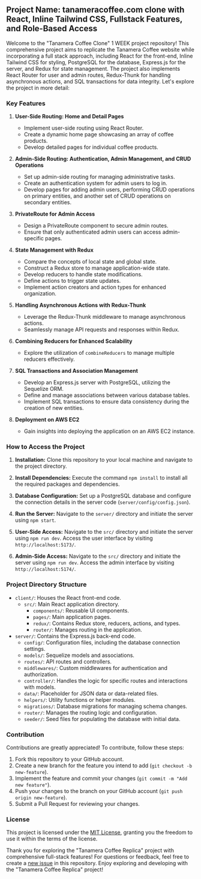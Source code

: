 ## Project Name: tanameracoffee.com clone with React, Inline Tailwind CSS, Fullstack Features, and Role-Based Access

Welcome to the "Tanamera Coffee Clone" 1 WEEK project repository! This comprehensive project aims to replicate the Tanamera Coffee website while incorporating a full stack approach, including React for the front-end, Inline Tailwind CSS for styling, PostgreSQL for the database, Express.js for the server, and Redux for state management. The project also implements React Router for user and admin routes, Redux-Thunk for handling asynchronous actions, and SQL transactions for data integrity. Let's explore the project in more detail:

### Key Features

1. **User-Side Routing: Home and Detail Pages**
   - Implement user-side routing using React Router.
   - Create a dynamic home page showcasing an array of coffee products.
   - Develop detailed pages for individual coffee products.

2. **Admin-Side Routing: Authentication, Admin Management, and CRUD Operations**
   - Set up admin-side routing for managing administrative tasks.
   - Create an authentication system for admin users to log in.
   - Develop pages for adding admin users, performing CRUD operations on primary entities, and another set of CRUD operations on secondary entities.

3. **PrivateRoute for Admin Access**
   - Design a PrivateRoute component to secure admin routes.
   - Ensure that only authenticated admin users can access admin-specific pages.

4. **State Management with Redux**
   - Compare the concepts of local state and global state.
   - Construct a Redux store to manage application-wide state.
   - Develop reducers to handle state modifications.
   - Define actions to trigger state updates.
   - Implement action creators and action types for enhanced organization.

5. **Handling Asynchronous Actions with Redux-Thunk**
   - Leverage the Redux-Thunk middleware to manage asynchronous actions.
   - Seamlessly manage API requests and responses within Redux.

6. **Combining Reducers for Enhanced Scalability**
   - Explore the utilization of `combineReducers` to manage multiple reducers effectively.

7. **SQL Transactions and Association Management**
   - Develop an Express.js server with PostgreSQL, utilizing the Sequelize ORM.
   - Define and manage associations between various database tables.
   - Implement SQL transactions to ensure data consistency during the creation of new entities.

8. **Deployment on AWS EC2**
   - Gain insights into deploying the application on an AWS EC2 instance. 

### How to Access the Project

1. **Installation:** Clone this repository to your local machine and navigate to the project directory.

2. **Install Dependencies:** Execute the command `npm install` to install all the required packages and dependencies.

3. **Database Configuration:** Set up a PostgreSQL database and configure the connection details in the server code (`server/config/config.json`).

4. **Run the Server:** Navigate to the `server/` directory and initiate the server using `npm start`.

5. **User-Side Access:** Navigate to the `src/` directory and initiate the server using `npm run dev`. Access the user interface by visiting `http://localhost:5173/`.

6. **Admin-Side Access:** Navigate to the `src/` directory and initiate the server using `npm run dev`. Access the admin interface by visiting `http://localhost:5174/`.

### Project Directory Structure

- `client/`: Houses the React front-end code.
  - `src/`: Main React application directory.
    - `components/`: Reusable UI components.
    - `pages/`: Main application pages.
    - `redux/`: Contains Redux store, reducers, actions, and types.
    - `router/`: Manages routing in the application.
- `server/`: Contains the Express.js back-end code.
  - `config/`: Configuration files, including the database connection settings.
  - `models/`: Sequelize models and associations.
  - `routes/`: API routes and controllers.
  - `middlewares/`: Custom middlewares for authentication and authorization.
  - `controller/`: Handles the logic for specific routes and interactions with models.
  - `data/`: Placeholder for JSON data or data-related files.
  - `helpers/`: Utility functions or helper modules.
  - `migrations/`: Database migrations for managing schema changes.
  - `router/`: Manages the routing logic and configuration.
  - `seeder/`: Seed files for populating the database with initial data.

### Contribution

Contributions are greatly appreciated! To contribute, follow these steps:

1. Fork this repository to your GitHub account.
2. Create a new branch for the feature you intend to add (`git checkout -b new-feature`).
3. Implement the feature and commit your changes (`git commit -m "Add new feature"`).
4. Push your changes to the branch on your GitHub account (`git push origin new-feature`).
5. Submit a Pull Request for reviewing your changes.

### License

This project is licensed under the [MIT License](link-to-license), granting you the freedom to use it within the terms of the license.

Thank you for exploring the "Tanamera Coffee Replica" project with comprehensive full-stack features! For questions or feedback, feel free to create a [new issue](link-to-issues) in this repository. Enjoy exploring and developing with the "Tanamera Coffee Replica" project!
